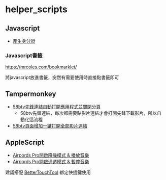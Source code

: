 # helper_scripts

## Javascript
- [產生身分證](https://github.com/iml885203/helper_scripts/blob/master/Javascript/GenerateROCid.js)

### Javascript書籤
https://mrcoles.com/bookmarklet/

將javascript放進書籤，突然有需要使用時直接點書籤即可

## Tampermonkey
- [58btv先鋒連結自動打開應用程式並關閉分頁](https://github.com/iml885203/helper_scripts/blob/master/tampermonkey/auto_click_xfplayer.user.js)
    - 58btv先鋒連結，每次都需要點影片連結才會打開先鋒下載影片，所以自動化這流程
- [58btv頁面增加一鍵打開全部影片連結](https://github.com/iml885203/helper_scripts/blob/master/tampermonkey/open_all_xfplay.user.js)

## AppleScript
- [Airpords Pro開啟降噪模式 & 播放音樂](https://github.com/iml885203/helper_scripts/blob/master/AppleScript/airpods_pro_start.applescript)
- [Airpords Pro開啟通透模式 & 暫停音樂](https://github.com/iml885203/helper_scripts/blob/master/AppleScript/airpods_pro_stop.applescript)

建議搭配 [BetterTouchTool](https://folivora.ai/) 綁定快捷鍵使用